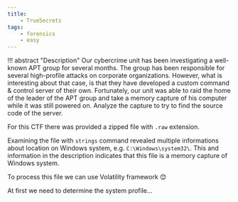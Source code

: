 ```yaml
---
title:
    - TrueSecrets
tags:
    - forensics
    - easy
---
```


!!! abstract "Description"
    Our cybercrime unit has been investigating a well-known APT group for several months. The group has been responsible for several high-profile attacks on corporate organizations. However, what is interesting about that case, is that they have developed a custom command & control server of their own. Fortunately, our unit was able to raid the home of the leader of the APT group and take a memory capture of his computer while it was still powered on. Analyze the capture to try to find the source code of the server.

For this CTF there was provided a zipped file with `.raw` extension. 

Examining the file with `strings` command revealed multiple informations about location on Windows system, e.g. `C:\Windows\system32\`.
This and information in the description indicates that this file is a memory capture of Windows system.

To process this file we can use Volatility framework 😊

At first we need to determine the system profile...
